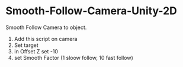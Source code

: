 # Smooth-Follow-Camera-Unity-2D
Smooth Follow Camera to object.

1. Add this script on camera
2. Set target
3. in Offset Z set -10
4. set Smooth Factor (1 sloow follow, 10 fast follow)
